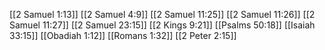 [[2 Samuel 1:13]]
[[2 Samuel 4:9]]
[[2 Samuel 11:25]]
[[2 Samuel 11:26]]
[[2 Samuel 11:27]]
[[2 Samuel 23:15]]
[[2 Kings 9:21]]
[[Psalms 50:18]]
[[Isaiah 33:15]]
[[Obadiah 1:12]]
[[Romans 1:32]]
[[2 Peter 2:15]]
